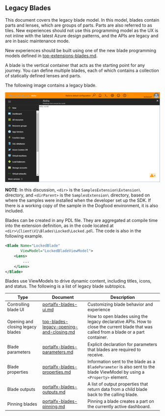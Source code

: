 
## Legacy Blades

This document covers the legacy blade model. In this model, blades contain parts and lenses, which are groups of parts. Parts are also referred to as tiles. New experiences should not use this programming model as the UX is not inline with the latest Azure design patterns, and the APIs are legacy and are in basic maintenance mode.

New experiences should be built using one of the new blade programming models defined in [top-extensions-blades.md](top-extensions-blades.md).

A blade is the vertical container that acts as the starting point for any journey. You can define multiple blades, each of which contains a collection of statically defined lenses and parts.

The following image contains a legacy blade.

![alt-text](../media/portalfx-extensions-helloWorld/helloWorldExtensionAlohaBlade.png "Blade")

**NOTE**: In this discussion, `<dir>` is the `SamplesExtension\Extension\` directory, and  `<dirParent>`  is the `SamplesExtension\` directory, based on where the samples were installed when the developer set up the SDK. If there is a working copy of the sample in the Dogfood environment, it is also included.

Blades can be created in any PDL file. They are aggregated at compile time into the extension definition, as in the code located at `<dir>\Client\V1\Blades\Locked\Locked.pdl`. The code is also in the following example.

```xml
<Blade Name="LockedBlade"
       ViewModel="LockedBladeViewModel">
    <Lens>
        ...
    </Lens>
</Blade>
```

Blades use ViewModels to drive dynamic content, including titles, icons, and status.  The following is a list of legacy blade subtopics.

| Type                              | Document                                                   | Description |
| --------------------------------- | ---------------------------------------------------------- | ----------- |
| Controlling blade UI              | [portalfx-blades-ui.md](portalfx-blades-ui.md)             | Customizing blade behavior and experience | 
| Opening and closing legacy blades | [top-blades-legacy-opening-and-closing.md](top-blades-legacy-opening-and-closing.md)        | How to open blades using the legacy declarative APIs.  How to close the current blade that was called from a blade or a part container.    |
| Blade parameters                  | [portalfx-blades-parameters.md](portalfx-blades-parameters.md) | Explicit declaration for parameters that blades are required to receive.    |  
| Blade properties                  | [portalfx-blades-properties.md](portalfx-blades-properties.md) | Information sent to the blade as a `BladeParameter` is also sent to the blade ViewModel by using  a `<Property>` element. | 
| Blade outputs                     | [portalfx-blades-outputs.md](portalfx-blades-outputs.md)       | A list of output properties that return data from a child blade back to the calling blade. | 
| Pinning blades                    | [portalfx-blades-pinning.md](portalfx-blades-pinning.md)       | Pinning a blade creates a part on the currently active dashboard.    | 